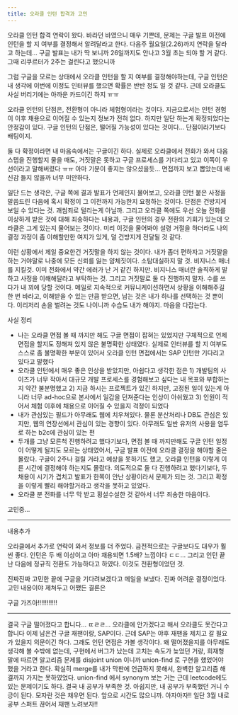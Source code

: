 ```yaml
---
title: 오라클 인턴 합격과 고민
---
```


오라클 인턴 합격 연락이 왔다. 바라던 바였으니 매우 기쁜데, 문제는 구글 발표 이전에 인턴을 할 지 여부를 결정해서 알려달라고 한다.
다음주 월요일(2.26)까지 연락을 달라고 하는데... 구글 발표는 내가 딱 보니까 26일까지도 안나고 3월 초는 되야 할 거 같다. 그때 리쿠르터가 2주는 걸린다고 했으니까

그럼 구글을 모르는 상태에서 오라클 인턴을 할 지 여부를 결정해야하는데, 구글 인턴은 내 생각에 이번에 이정도 인터뷰를 했으면 확률은 반반 정도 일 것 같다. 근데 오라클도 사실 버리기에는 아까운 카드이긴 하지 ㅠㅠ

오라클 인턴의 단점은, 전환형이 아니라 체험형이라는 것이다. 지금으로서는 인턴 경험이 이후 채용으로 이어질 수 있는지 정보가 전혀 없다. 하지만 일단 하는게 확정되었다는 안정감이 있다.
구글 인턴의 단점은, 떨어질 가능성이 있다는 것이다... 단점이라기보다 배팅이지.

둘 다 확정이라면 내 마음속에서는 구글이긴 하다. 실제로 오라클에서 전화가 와서 다음 스텝을 진행할지 물을 때도, 거짓말은 못하고 구글 프로세스를 기다리고 있고 이쪽이 우선이라고 말해버렸다 ㅠㅠ 아마 기분이 좋지는 않으셨을듯... 면접까지 보고 뽑았는데 배신감 들지 않을까 너무 미안하다.

일단 드는 생각은, 구글 쪽에 결과 발표가 언제인지 물어보고, 오라클 인턴 붙은 사정을 말씀드린 다음에 혹시 확정이 그 이전까지 가능한지 요청하는 것이다. 단점은 건방지게 보일 수 있다는 것. 괘씸죄로 털리는게 아닐까. 그리고 오라클 쪽에도 우선 오늘 전화를 이상하게 받은 것에 대해 죄송하다는 내용과, 구글 인턴의 경우 전환의 기회가 있는데 오라클은 그게 있는지 물어보는 것이다. 미리 이것을 물어봐야 설령 거절을 하더라도 나의 결정 과정이 좀 이해할만한 여지가 있게, 덜 건방지게 전달될 것 같다.

이런 상황에서 제일 중요한건 거짓말을 하지 않는 것이다. 내가 좀더 편하자고 거짓말을 하는 거야말로 나중에 모든 신뢰를 잃는 얌체짓이다. 소탐대실하지 말 것. 비지니스 매너를 지킬것. 이미 전화에서 약간 에러가 난 거 같긴 하지만. 비지니스 매너란 솔직하게 말하고 사정을 이해해달라고 부탁하는 것. 그리고 거짓말로 둘 다 진행하지 말자. 수를 쓰다가 내 꾀에 당할 것이다. 메일로 지속적으로 커뮤니케이션하면서 상황을 이해해주길 한 번 바라고, 이해받을 수 있는 만큼 받으면, 남는 것은 내가 하나를 선택하는 것 뿐이다. 이리저리 손을 벌려논 것도 나이니까 수습도 내가 해야지. 마음을 다잡는다.

사실 정리

- 나는 오라클 면접 볼 때 까지만 해도 구글 면접이 잡혀는 있었지만 구체적으로 언제 면접을 할지도 정해져 있지 않은 불명확한 상태였다. 실제로 인터뷰를 할 지 여부도 스스로 좀 불명확한 부분이 있어서 오라클 인턴 면접에서는 SAP 인턴만 기다리고 있다고 말했다
- 오라클 인턴에서 매우 좋은 인상을 받았지만, 아쉽다고 생각한 점은 1) 개발팀의 사이즈가 너무 작아서 대규모 개발 프로세스를 경험해보고 싶다는 내 목표와 부합하는지 약간 불분명했고 2) 지금 하시는 프로젝트가 있긴 하지만, 고정된 일이 있는게 아니라 너무 ad-hoc으로 본사에서 일감을 던져준다는 인상이 아쉬웠고 3) 인원이 적어서 체험 이후에 채용으로 이어질 수 있을지 걱정이 되었다
- 내가 관심있는 필드가 아무래도 웹에 치우쳐있다. 물론 분산처리나 DB도 관심은 있지만, 웹의 연장선에서 관심이 있는 경향이 있다. 아무래도 일반 유저의 사용을 염두로 하는 b2c에 관심이 있는 편
- 두개를 그냥 모른척 진행하려고 했다기보다, 면접 볼 때 까지만해도 구글 인턴 일정이 어떻게 될지도 모르는 상태였어서, 구글 발표 이전에 오라클 결정을 해야할 줄은 몰랐다. 구글이 2주나 걸릴 거라고 예상을 못하기도 했고, 오라클 인턴을 이렇게 이른 시간에 결정해야 하는지도 몰랐다. 의도적으로 둘 다 진행하려고 했다기보다, 두 채용이 시기가 겹치고 발표가 한쪽이 안난 상황이라서 문제가 되는 것. 그리고 확정을 이렇게 빨리 해야할거라고 생각을 못하고 있었다.
- 오라클 분 전화를 너무 막 받고 횡설수설한 것 같아서 너무 죄송한 마음이다.

고민중...

---

내용추가

오라클에서 추가로 연락이 와서 정보를 더 주었다. 금전적으로는 구글보다도 대우가 훨씬 좋다. 인턴은 두 배 이상이고 아마 채용되면 1.5배? 느낌이다 ㄷㄷ...
그리고 인턴 끝난 다음에 정규직 전환도 가능하다고 하였다. 이것도 전환형이었던 것.

진짜진짜 고민한 끝에 구글을 기다려보겠다고 메일을 보냈다. 진짜 어려운 결정이었다.
고민 내용이야 제쳐두고 어쨌든 결론은

구글 가즈아!!!!!!!!!!!

---

결국 구글 떨어졌다고 합니다... ㄸㄹㄹ... 오라클에 안가겠다고 해서 오라클도 못간다고 합니다
이제 남은건 구글 재팬이랑, SAP이다. 근데 SAP는 야후 재팬을 제치고 갈 필요가 있을지 의문이긴 하다. 그래도 인턴 면접은 가볼 생각이다.
왜 떨어졌을지를 아무래도 생각해 볼 수밖에 없는데, 구현에서 버그가 났는데 고치는 속도가 늦었던 거랑, 희재형 말에 따르면 알고리즘 문제를 disjoint union 이니까 union-find 로 구현을 했었어야 했을 거라고 한다. 확실히 merge를 내가 막판에 언급하지 못해서, 완벽한 알고리즘 해결까지 가지는 못하였었다. union-find 에서 synonym 보는 거는 근데 leetcode에도 있는 문제이기도 하다. 결국 내 공부가 부족한 것. 아쉽지만, 내 공부가 부족했던 거니 수긍이 된다. 모자란 것은 채우면 된다. 앞으로 시간도 많으니까. 아자아자!! 일단 3월 내로 공부 스퍼트 끊어서 재팬 노려보자!!

